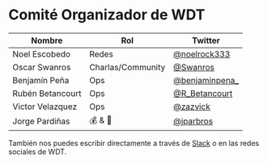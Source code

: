 # Comité Organizador de WDT

| Nombre | Rol | Twitter |
|--------|-----|----------|
| Noel Escobedo | Redes | [@noelrock333](https://twitter.com/noelrock333) |
| Oscar Swanros | Charlas/Community | [@Swanros](https://twitter.com/Swanros) |
| Benjamín Peña | Ops | [@benjaminpena_](https://twitter.com/benjaminpena_) |
| Rubén Betancourt | Ops | [@R_Betancourt](https://twitter.com/R_Betancourt) |
| Victor Velazquez | Ops | [@zazvick](https://twitter.com/Zazvick) |
| Jorge Pardiñas | 💰 & 🍕 | [@jparbros](https://twitter.com/jparbros) |

También nos puedes escribir directamente a través de [Slack](https://github.com/OscarSwanros/colima-dev/tree/master/slack) o en las redes sociales de WDT. 